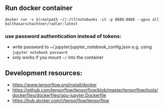 ## Run docker container

 ```docker run -v $(realpath ~/):/tf/notebooks -it -p 8888:8888 --gpus all balthasarschachtner/radler:latest ```

### use password authentication instead of tokens:
- write password to ~/.jupyter/jupyter_notebook_config.json e.g. using ```jupyter notebook password```
- only works if you mount ```~/``` into the container

## Development resources:
- https://www.tensorflow.org/install/docker
- https://github.com/tensorflow/tensorflow/blob/master/tensorflow/tools/dockerfiles/dockerfiles/gpu-jupyter.Dockerfile
- https://hub.docker.com/r/tensorflow/tensorflow
 
